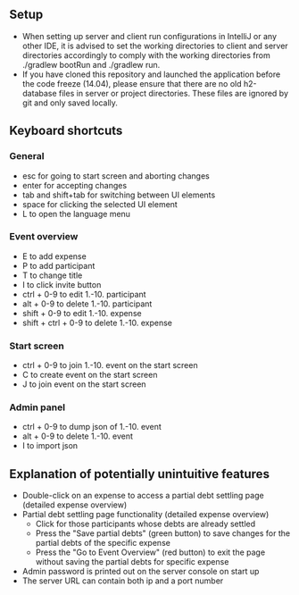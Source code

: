 ## Setup
- When setting up server and client run configurations in IntelliJ or any other IDE, it is advised
to set the working directories to client and server directories accordingly 
to comply with the working directories from ./gradlew bootRun and ./gradlew run.
- If you have cloned this repository and launched the application before the code freeze (14.04), 
please ensure that there are no old h2-database files in server or project directories.
These files are ignored by git and only saved locally.
## Keyboard shortcuts
### General
- esc for going to start screen and aborting changes
- enter for accepting changes
- tab and shift+tab for switching between UI elements
- space for clicking the selected UI element
- L to open the language menu
### Event overview
- E to add expense
- P to add participant
- T to change title
- I to click invite button
- ctrl + 0-9 to edit 1.-10. participant
- alt + 0-9 to delete 1.-10. participant
- shift + 0-9 to edit 1.-10. expense
- shift + ctrl + 0-9 to delete 1.-10. expense
### Start screen
- ctrl + 0-9 to join 1.-10. event on the start screen
- C to create event on the start screen
- J to join event on the start screen
### Admin panel
- ctrl + 0-9 to dump json of 1.-10. event
- alt + 0-9 to delete 1.-10. event
- I to import json

## Explanation of potentially unintuitive features
- Double-click on an expense to access a partial debt settling page (detailed expense overview)
- Partial debt settling page functionality (detailed expense overview)
    * Click for those participants whose debts are already settled
    * Press the "Save partial debts" (green button) to save changes for the partial debts of the specific expense
    * Press the "Go to Event Overview" (red button) to exit the page without saving the partial debts for specific expense
- Admin password is printed out on the server console on start up
- The server URL can contain both ip and a port number